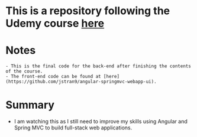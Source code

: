 # This is a repository following the Udemy course [here](https://www.udemy.com/build-an-angular-and-spring-mvc-web-application)

# Notes
    - This is the final code for the back-end after finishing the contents of the course. 
    - The front-end code can be found at [here](https://github.com/jstran9/angular-springmvc-webapp-ui). 
    
# Summary
- I am watching this as I still need to improve my skills using Angular and Spring MVC to build full-stack web applications.
